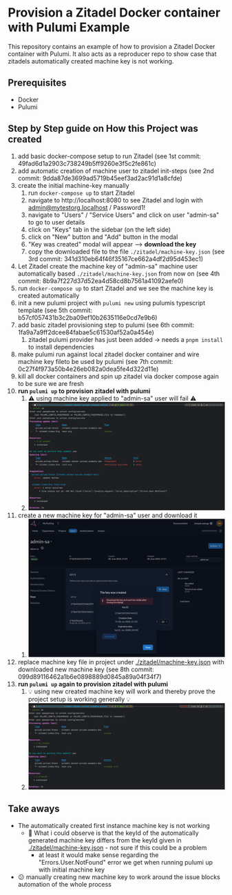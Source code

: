 # Provision a Zitadel Docker container with Pulumi Example

This repository contains an example of how to provision a Zitadel Docker container with Pulumi.
It also acts as a reproducer repo to show case that zitadels automatically created machine key is not working.

## Prerequisites

- Docker
- Pulumi

## Step by Step guide on How this Project was created 

1. add basic docker-compose setup to run Zitadel (see 1st commit: 49fad6d1a2903c738249b5ff9260e3f5c2fe861c)
1. add automatic creation of machine user to zitadel init-steps (see 2nd commit: 9dda87de3699ad5719b45eef3ad2ac91d1a8cfde)
1. create the initial machine-key manually
   1. run `docker-compose up` to start Zitadel
   1. navigate to http://localhost:8080 to see Zitadel and login with admin@mytestorg.localhost / Password1!
   1. navigate to "Users" / "Service Users" and click on user "admin-sa" to go to user details
   1. click on "Keys" tab in the sidebar (on the left side)
   1. click on "New" button and "Add" button in the modal
   1. "Key was created" modal will appear --> **download the key**
   1. copy the downloaded file to the file `./zitadel/machine-key.json` (see 3rd commit: 341d310eb64f46f35167ce662a4df2d95d453ec1)
1. Let Zitadel create the machine key of "admin-sa" machine user automatically based `./zitadel/machine-key.json` from now on (see 4th commit: 8b9a7f227d37d52ea4d58cd8b7561a41092aefe0)
1. run `docker-compose up` to start Zitadel and we see the machine key is created automatically
1. init a new pulumi project with `pulumi new` using pulumis typescript template (see 5th commit: b57cf057431b3c2ba09ef10b2635116e0cd7e9b6)
1. add basic zitadel provisioning step to pulumi (see 6th commit: 1fa9a7a9ff2dcee84fabae5c61530af52a0a454e)
   1. zitadel pulumi provider has just been added -> needs a `pnpm install` to install dependencies
1. make pulumi run against local zitadel docker container and wire machine key fileto be used by pulumi (see 7th commit: 0c27f4f973a50b4e26eb082a0dea5fe4d322d11e)
1. kill all docker containers and spin up zitadel via docker compose again to be sure we are fresh
1. **run `pulumi up` to provision zitadel with pulumi**
   1. ⚠️ using machine key applied to "admin-sa" user will fail ⚠️
   1. ![pulumi_up-with-machine-key.png](assets/pulumi_up-with-machine-key.png)
1. create a new machine key for "admin-sa" user and download it
   1. ![zitadel-manually-create-new-machine-key.png](assets/zitadel-manually-create-new-machine-key.png)
1. replace machine key file in project under [./zitadel/machine-key.json](./zitadel/machine-key.json) with downloaded new machine key (see 8th commit: 099d89116462a1b6e0898889d0845a89a04f34f7)
1. **run `pulumi up` again to provision zitadel with pulumi** 
   1. 💡 using new created machine key will work and thereby prove the project setup is working generally 💡
   1. ![pulumi_up-with-new-machine-key.png](assets/pulumi_up-with-new-machine-key.png)

   
## Take aways
* The automatically created first instance machine key is not working
   * 🚨 What i could observe is that the keyId of the automatically generated machine key differs from the keyId given in [./zitadel/machine-key.json](./zitadel/machine-key.json) - not sure if this could be a problem
      * at least it would make sense regarding the "Errors.User.NotFound" error we get when running pulumi up with initial machine key
* 😕 manually creating new machine key to work around the issue blocks automation of the whole process
